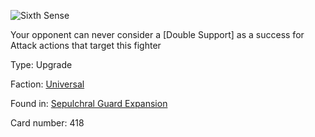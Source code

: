 
![Sixth Sense](https://warhammerunderworlds.com/wp-content/uploads/sites/6/2017/12/418_ENG-Sixth-Sense.png)

Your opponent can never consider a [Double Support] as a success for Attack actions that target this fighter

Type: Upgrade

Faction: [Universal](/factions/universal.md)

Found in: [Sepulchral Guard Expansion](/locations/sepulchral-guard-expansion.md)

Card number: 418
